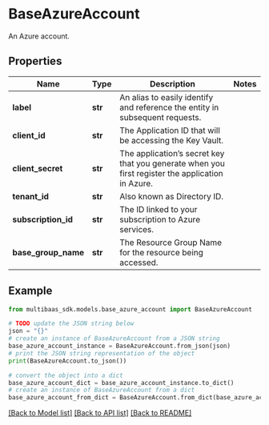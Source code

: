# BaseAzureAccount

An Azure account.

## Properties

Name | Type | Description | Notes
------------ | ------------- | ------------- | -------------
**label** | **str** | An alias to easily identify and reference the entity in subsequent requests. | 
**client_id** | **str** | The Application ID that will be accessing the Key Vault. | 
**client_secret** | **str** | The application’s secret key that you generate when you first register the application in Azure. | 
**tenant_id** | **str** | Also known as Directory ID. | 
**subscription_id** | **str** | The ID linked to your subscription to Azure services. | 
**base_group_name** | **str** | The Resource Group Name for the resource being accessed. | 

## Example

```python
from multibaas_sdk.models.base_azure_account import BaseAzureAccount

# TODO update the JSON string below
json = "{}"
# create an instance of BaseAzureAccount from a JSON string
base_azure_account_instance = BaseAzureAccount.from_json(json)
# print the JSON string representation of the object
print(BaseAzureAccount.to_json())

# convert the object into a dict
base_azure_account_dict = base_azure_account_instance.to_dict()
# create an instance of BaseAzureAccount from a dict
base_azure_account_from_dict = BaseAzureAccount.from_dict(base_azure_account_dict)
```
[[Back to Model list]](../README.md#documentation-for-models) [[Back to API list]](../README.md#documentation-for-api-endpoints) [[Back to README]](../README.md)


